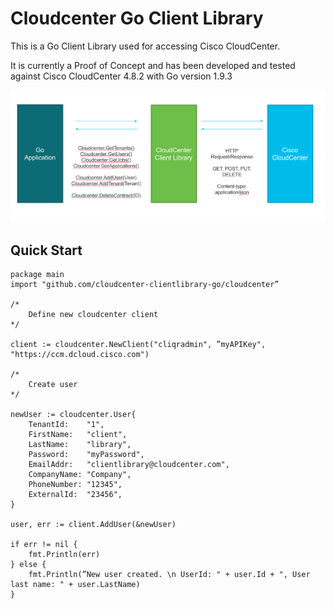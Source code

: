 # Cloudcenter Go Client Library

This is a Go Client Library used for accessing Cisco CloudCenter. 

It is currently a Proof of Concept and has been developed and tested against Cisco CloudCenter 4.8.2 with Go version 1.9.3

![alt tag](https://github.com/conmurphy/cloudcenter-clientlibrary-go/blob/master/images/overview.png)

## Quick Start

```golang
package main
import "github.com/cloudcenter-clientlibrary-go/cloudcenter”

/*
	Define new cloudcenter client
*/

client := cloudcenter.NewClient("cliqradmin", ”myAPIKey", "https://ccm.dcloud.cisco.com")

/*
	Create user
*/

newUser := cloudcenter.User{
	TenantId:    "1",
	FirstName:   "client",
	LastName:    "library",
	Password:    "myPassword",
	EmailAddr:   "clientlibrary@cloudcenter.com",
	CompanyName: "Company",
	PhoneNumber: "12345",
	ExternalId:  "23456",
}

user, err := client.AddUser(&newUser)

if err != nil {
	fmt.Println(err)
} else {
	fmt.Println(”New user created. \n UserId: " + user.Id + ", User last name: " + user.LastName)
}
```
